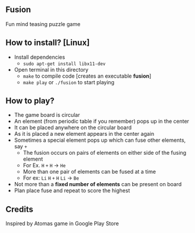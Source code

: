 ## Fusion
Fun mind teasing puzzle game

## How to install? [Linux]

* Install dependencies
    * `sudo apt-get install libx11-dev`
* Open terminal in this directory
    * `make` to compile code [creates an executable **fusion**]
    * `make play` or `./fusion` to start playing

## How to play?
* The game board is circular
* An element (from periodic table if you remember) pops up in the center
* It can be placed anywhere on the circular board
* As it is placed a new element appears in the center again
* Sometimes a special element pops up which can fuse other elements, say `+`
    * The fusion occurs on pairs of elements on either side of the fusing element
    * For Ex. `H` `+` `H` -\> `He`
    * More than one pair of elements can be fused at a time
    * For ex: `Li` `H` `+` `H` `Li` -\> `Be`
* Not more than a **fixed number of elements** can be present on board
* Plan place fuse and repeat to score the highest

## Credits
Inspired by Atomas game in Google Play Store
